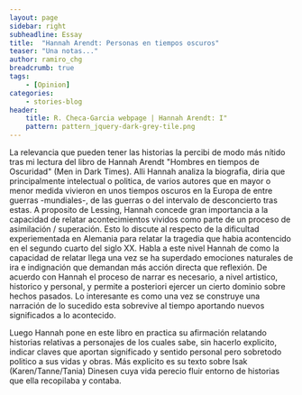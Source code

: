 ```yaml
---
layout: page
sidebar: right
subheadline: Essay
title:  "Hannah Arendt: Personas en tiempos oscuros"
teaser: "Una notas..."
author: ramiro_chg
breadcrumb: true
tags:
    - [Opinion]
categories:
    - stories-blog
header:
    title: R. Checa-Garcia webpage | Hannah Arendt: I"
    pattern: pattern_jquery-dark-grey-tile.png
---
```


La relevancia que pueden tener las historias la percibi de modo más nítido tras mi lectura del libro de Hannah Arendt "Hombres en tiempos de Oscuridad" (Men in Dark Times). Alli Hannah analiza la biografia, diria que principalmente intelectual o politica, de varios autores que en mayor o menor medida vivieron en unos tiempos oscuros en la Europa de entre guerras -mundiales-, de las guerras o del intervalo de desconcierto tras estas. A proposito de Lessing, Hannah concede gran importancia a la capacidad de relatar acontecimientos vividos como parte de un proceso de asimilación / superación. Esto lo discute al respecto de la dificultad experiementada en Alemania para relatar la tragedia que habia acontencido en el segundo cuarto del siglo XX. Habla a este nivel Hannah de como la capacidad de relatar llega una vez se ha superdado emociones naturales de ira e indignación que demandan más acción directa que reflexión. De acuerdo con Hannah el proceso de narrar es necesario, a nivel artistico, historico y personal, y permite a posteriori ejercer un cierto dominio sobre hechos pasados. Lo interesante es como una vez se construye una narración de lo sucedido esta sobrevive al tiempo aportando nuevos significados a lo acontecido.

Luego Hannah pone en este libro en practica su afirmación relatando historias relativas a personajes de los cuales sabe, sin hacerlo explicito, indicar claves que aportan significado y sentido personal pero sobretodo politico a sus vidas y obras. Más explicito es su texto sobre Isak (Karen/Tanne/Tania) Dinesen cuya vida perecio fluir entorno de historias que ella recopilaba y contaba. 



